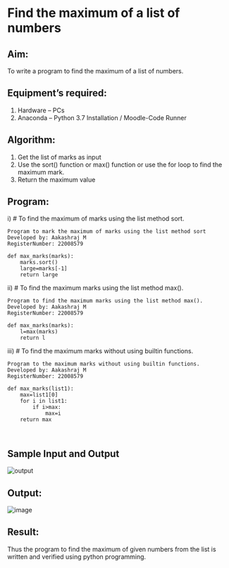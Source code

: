 # Find the maximum of a list of numbers
## Aim:
To write a program to find the maximum of a list of numbers.
## Equipment’s required:
1.	Hardware – PCs
2.	Anaconda – Python 3.7 Installation / Moodle-Code Runner
## Algorithm:
1.	Get the list of marks as input
2.	Use the sort() function or max() function or use the for loop to find the maximum mark.
3.	Return the maximum value
## Program:

i)	# To find the maximum of marks using the list method sort.
```
Program to mark the maximum of marks using the list method sort
Developed by: Aakashraj M 
RegisterNumber: 22008579

def max_marks(marks):
    marks.sort()
    large=marks[-1]
    return large
```

ii)	# To find the maximum marks using the list method max().
```
Program to find the maximum marks using the list method max().
Developed by: Aakashraj M
RegisterNumber: 22008579 

def max_marks(marks):
    l=max(marks)
    return l
```

iii) # To find the maximum marks without using builtin functions.
```
Program to the maximum marks without using builtin functions.
Developed by: Aakashraj M
RegisterNumber: 22008579

def max_marks(list1):
    max=list1[0]
    for i in list1:
        if i>max:
            max=i
    return max



```
## Sample Input and Output
![output](./img/max_marks1.jpg) 

## Output:
![image](https://user-images.githubusercontent.com/121117266/214043902-7f7d551e-1f3a-4e20-a098-60ee52fed0c5.png)

## Result:
Thus the program to find the maximum of given numbers from the list is written and verified using python programming.
